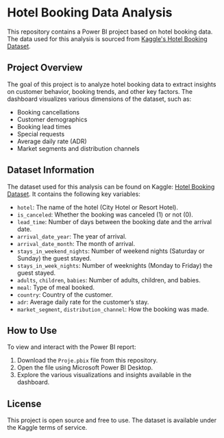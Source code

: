 # Hotel Booking Data Analysis

This repository contains a Power BI project based on hotel booking data. The data used for this analysis is sourced from [Kaggle's Hotel Booking Dataset](https://www.kaggle.com/datasets/mojtaba142/hotel-booking).

## Project Overview

The goal of this project is to analyze hotel booking data to extract insights on customer behavior, booking trends, and other key factors. The dashboard visualizes various dimensions of the dataset, such as:
- Booking cancellations
- Customer demographics
- Booking lead times
- Special requests
- Average daily rate (ADR)
- Market segments and distribution channels

## Dataset Information

The dataset used for this analysis can be found on Kaggle: [Hotel Booking Dataset](https://www.kaggle.com/datasets/mojtaba142/hotel-booking). It contains the following key variables:
- `hotel`: The name of the hotel (City Hotel or Resort Hotel).
- `is_canceled`: Whether the booking was canceled (1) or not (0).
- `lead_time`: Number of days between the booking date and the arrival date.
- `arrival_date_year`: The year of arrival.
- `arrival_date_month`: The month of arrival.
- `stays_in_weekend_nights`: Number of weekend nights (Saturday or Sunday) the guest stayed.
- `stays_in_week_nights`: Number of weeknights (Monday to Friday) the guest stayed.
- `adults`, `children`, `babies`: Number of adults, children, and babies.
- `meal`: Type of meal booked.
- `country`: Country of the customer.
- `adr`: Average daily rate for the customer’s stay.
- `market_segment`, `distribution_channel`: How the booking was made.

## How to Use

To view and interact with the Power BI report:

1. Download the `Proje.pbix` file from this repository.
2. Open the file using Microsoft Power BI Desktop.
3. Explore the various visualizations and insights available in the dashboard.

## License

This project is open source and free to use. The dataset is available under the Kaggle terms of service.

